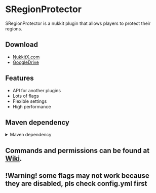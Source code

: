 # SRegionProtector
SRegionProtector is a nukkit plugin that allows players to protect their regions.
## Download
* [NukkitX.com](https://nukkitx.com/resources/sregionprotector.164/)
* [GoogleDrive](https://drive.google.com/file/d/1yqm1J4Lca2vHLAkM1oK84lFd6TrKFKH8/view?usp=sharing)
## Features
* API for another plugins
* Lots of flags
* Flexible settings
* High performance
## Maven dependency
<details>
<summary>Maven dependency</summary>
```
<repositories>
        <repository>
            <id>SRegionProtector-master</id>
            <url>https://raw.github.com/SergeyDertan/SRegionProtector/mvn-repo/</url>
            <snapshots>
                <enabled>true</enabled>
                <updatePolicy>always</updatePolicy>
            </snapshots>
        </repository>
    </repositories>
    <dependencies>
        <dependency>
            <groupId>sergeydertan.sregionprotector</groupId>
            <artifactId>SRegionProtector</artifactId>
            <version>LATEST</version>
        </dependency>
    </dependencies>
```
</details>

## Commands and permissions can be found at [Wiki](https://github.com/SergeyDertan/SRegionProtector/wiki).

## !Warning! some flags may not work because they are disabled, pls check config.yml first
